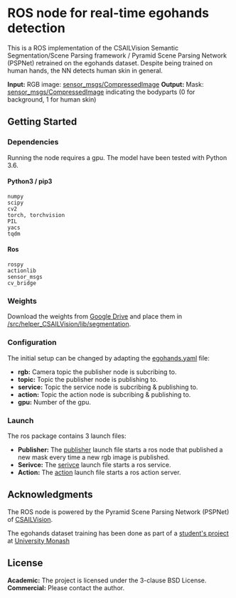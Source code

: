 # ROS node for real-time egohands detection

This is a ROS implementation of the CSAILVision Semantic Segmentation/Scene Parsing framework / Pyramid Scene Parsing Network (PSPNet) retrained on the egohands dataset. Despite being trained on human hands, the NN detects human skin in general.

**Input:** RGB image: [sensor_msgs/CompressedImage](http://docs.ros.org/melodic/api/sensor_msgs/html/msg/CompressedImage.html)
**Output:** Mask: [sensor_msgs/CompressedImage](http://docs.ros.org/melodic/api/sensor_msgs/html/msg/CompressedImage.html) indicating the bodyparts (0 for background, 1 for human skin)

## Getting Started

### Dependencies

Running the node requires a gpu. The model have been tested with Python 3.6.
 
#### Python3 / pip3
```
numpy
scipy
cv2
torch, torchvision
PIL
yacs
tqdm
```
#### Ros
```
rospy
actionlib
sensor_msgs
cv_bridge
```

### Weights

Download the weights from [Google Drive](https://drive.google.com/drive/u/1/folders/1q--u3g9XgQ0qH1I6JJfCs3EfTMc3t1IT) and place them in [/src/helper_CSAILVision/lib/segmentation](/src/helper_CSAILVision/lib/segmentation/).

### Configuration

The initial setup can be changed by adapting the [egohands.yaml](cfg/egohands.yaml) file:
* **rgb:** Camera topic the publisher node is subcribing to.
* **topic:** Topic the publisher node is publishing to.
* **service:** Topic the service node is subcribing & publishing to.
* **action:** Topic the action node is subcribing & publishing to.
* **gpu:** Number of the gpu.

### Launch

The ros package contains 3 launch files:
* **Publisher:** The [publisher](launch/egohands_publisher.launch) launch file starts a ros node that published a new mask every time a new rgb image is published.
* **Serivce:** The [serivce](launch/egohands_service.launch) launch file starts a ros service. 
* **Action:** The [action](launch/egohands_action.launch) launch file starts a ros action server.

## Acknowledgments

The ROS node is powered by the Pyramid Scene Parsing Network (PSPNet) of [CSAILVision](https://github.com/CSAILVision/semantic-segmentation-pytorch).

The egohands dataset training has been done as part of a [student's project](https://github.com/junwenkwan/hand-seg-tpv) at [University Monash](https://www.monash.edu/)

## License

**Academic:** The project is licensed under the 3-clause BSD License.
**Commercial:** Please contact the author.